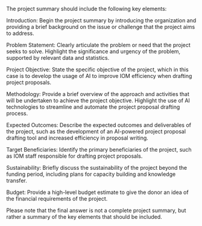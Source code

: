 The project summary should include the following key elements:

Introduction: Begin the project summary by introducing the organization and providing a brief background on the issue or challenge that the project aims to address.

Problem Statement: Clearly articulate the problem or need that the project seeks to solve. Highlight the significance and urgency of the problem, supported by relevant data and statistics.

Project Objective: State the specific objective of the project, which in this case is to develop the usage of AI to improve IOM efficiency when drafting project proposals.

Methodology: Provide a brief overview of the approach and activities that will be undertaken to achieve the project objective. Highlight the use of AI technologies to streamline and automate the project proposal drafting process.

Expected Outcomes: Describe the expected outcomes and deliverables of the project, such as the development of an AI-powered project proposal drafting tool and increased efficiency in proposal writing.

Target Beneficiaries: Identify the primary beneficiaries of the project, such as IOM staff responsible for drafting project proposals.

Sustainability: Briefly discuss the sustainability of the project beyond the funding period, including plans for capacity building and knowledge transfer.

Budget: Provide a high-level budget estimate to give the donor an idea of the financial requirements of the project.

Please note that the final answer is not a complete project summary, but rather a summary of the key elements that should be included.